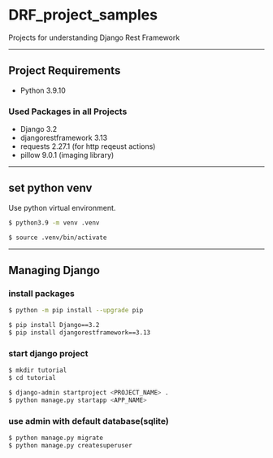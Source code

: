 # DRF_project_samples
Projects for understanding Django Rest Framework

---
## Project Requirements

- Python 3.9.10
  
### Used Packages in all Projects
- Django 3.2
- djangorestframework 3.13
- requests 2.27.1 (for http reqeust actions)
- pillow 9.0.1 (imaging library)
---

## set python venv

Use python virtual environment.

```bash
$ python3.9 -m venv .venv

$ source .venv/bin/activate
```
---

## Managing Django

### install packages

```bash
$ python -m pip install --upgrade pip

$ pip install Django==3.2
$ pip install djangorestframework==3.13
```

### start django project
```bash
$ mkdir tutorial
$ cd tutorial

$ django-admin startproject <PROJECT_NAME> .
$ python manage.py startapp <APP_NAME>
```

### use admin with default database(sqlite)
```bash
$ python manage.py migrate
$ python manage.py createsuperuser
```

